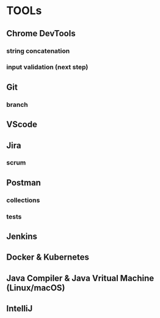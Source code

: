 # TOOLs

## Chrome DevTools
### string concatenation
### input validation (next step)

## Git
### branch

## VScode

## Jira
### scrum

## Postman
### collections
### tests

## Jenkins

## Docker & Kubernetes

## Java Compiler & Java Vritual Machine (Linux/macOS)

## IntelliJ
